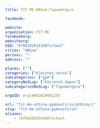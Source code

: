 ```yaml
---
title: FIT ME-Αθήνα-Γυμναστήριο

facebook:

website:
organisation: FIT ME
facebookorg:
websiteorg:
UID: "07042020141607school"
cities: "Αθήνα"
perioxi: ""
address: ""

places: [""]
categories: ["kleistou-xorou"]
subcategories: ["gym"]
categoryNoSLug: ["Κλειστού Χώρου"]
subcategoriesNoSLug: ["Γυμναστήριο"]

orgUID: org14042020001255

url: "fit-me-athina-gymnastirio/athina//"
slug: "fit-me-athina-gymnastirio"
aliases:
    - /07042020141607school
---
```





